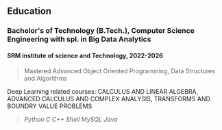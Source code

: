 ## Education

### Bachelor's of Technology (B.Tech.), Computer Science Engineering with spl. in Big Data Analytics

#### SRM institute of science and Technology, 2022-2026

> Mastered Advanced Object Oriented Programming, Data Structures and Algorithms

Deep Learning related courses: CALCULUS AND LINEAR ALGEBRA, ADVANCED CALCULUS AND COMPLEX ANALYSIS, TRANSFORMS AND BOUNDRY VALUE PROBLEMS

> _Python_ _C_ _C++_  _Shell_ _MySQL_ _Java_ 
